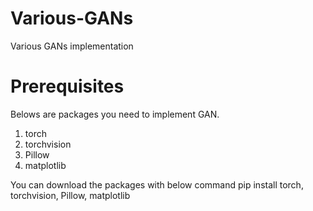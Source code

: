 # Various-GANs
Various GANs implementation

# Prerequisites
Belows are packages you need to implement GAN.
1. torch 
2. torchvision 
3. Pillow 
4. matplotlib

You can download the packages with below command
pip install torch, torchvision, Pillow, matplotlib
